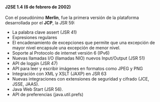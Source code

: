 #### J2SE 1.4 (6 de febrero de 2002)

	

Con el pseudónimo **Merlin**, fue la primera versión de la plataforma desarrollada por el **JCP**, la JSR 59:


* La palabra clave assert (JSR 41)
* Expresiones regulares
* El encadenamiento de excepciones que permite que una excepción de mayor nivel encapsule una excepción de menor nivel.
* Soporte al Protocolo de internet versión 6 (IPv6)
* Nuevas llamadas I/O (llamadas NIO) nuevos Input/Output (JSR 51)
* API de loggin (JSR 47)
* API para leer y escribir imágenes en formatos como JPEG y PNG
* Integración con XML y XSLT (JAXP) en JSR 63
* Nuevas integraciones con extensiones de seguridad y cifrado (JCE, JSSE, JAAS).
* Java Web Start (JSR 56).
* API de preferencias (java.util.prefs) 
